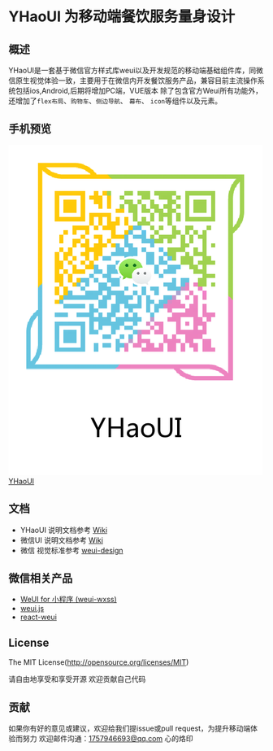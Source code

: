 # YHaoUI 为移动端餐饮服务量身设计

## 概述

YHaoUI是一套基于微信官方样式库weui以及开发规范的移动端基础组件库，同微信原生视觉体验一致，主要用于在微信内开发餐饮服务产品，兼容目前主流操作系统包括ios,Android,后期将增加PC端，VUE版本
除了包含官方Weui所有功能外，还增加了`flex布局`、`购物车`、`侧边导航`、 `幕布`、 `icon`等组件以及元素。

## 手机预览
![](https://github.com/HuangFuQuang/YHaoUI/blob/master/1493972122.png)
[YHaoUI](https://github.com/HuangFuQuang/YHaoUI/blob/master/1493972122.png)

## 文档
- YHaoUI 说明文档参考 [Wiki](https://github.com/HuangFuQuang/YHaoUI/wiki)
- 微信UI 说明文档参考 [Wiki](https://github.com/weui/weui/wiki)
- 微信 视觉标准参考 [weui-design](https://github.com/weui/weui-design)

## 微信相关产品
- [WeUI for 小程序 (weui-wxss)](https://github.com/weui/weui-wxss/)
- [weui.js](https://github.com/weui/weui.js/)
- [react-weui](https://github.com/weui/react-weui/)

## License
The MIT License(http://opensource.org/licenses/MIT)

请自由地享受和享受开源
欢迎贡献自己代码

## 贡献

如果你有好的意见或建议，欢迎给我们提issue或pull request，为提升移动端体验而努力
欢迎邮件沟通：1757946693@qq.com 心的烙印
